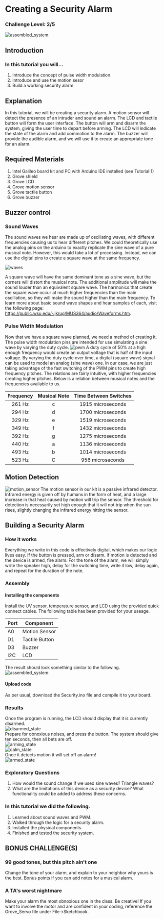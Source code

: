 # Creating a Security Alarm
### Challenge Level: 2/5
![assembled_system](https://user-images.githubusercontent.com/24983989/33233337-a480a10a-d1c9-11e7-84cb-06b58bd180b1.jpg)

## Introduction
### In this tutorial you will...
  1. Introduce the concept of pulse width modulation
  2. Introduce and use the motion sesor
  3. Build a working security alarm
  
## Explanation
In this tutorial, we will be creating a security alarm. A motion sensor will detect the presence of an intruder and sound an alarm. The LCD and tactile button will form the user interface. The button will arm and disarm the system, giving the user time to depart before arming. The LCD will indicate the state of the alarm and add commotion to the alarm. The buzzer will provide the audible alarm, and we will use it to create an appropriate tone for an alarm. 
 
## Required Materials
 1. Intel Galileo board kit and PC with Arduino IDE installed (see Tutorial 1)
 2. Grove shield
 3. Grove LCD
 4. Grove motion sensor
 5. Grove tactile button
 6. Grove buzzer
 
## Buzzer control
### Sound Waves
The sound waves we hear are made up of oscillating waves, with different frequencies causing us to hear different pitches. We could theoretically use the analog pins on the arduino to exactly replicate the sine wave of a pure musical note. However, this would take a lot of processing. Instead, we can use the digital pins to create a square wave at the same frequency. 

![waves](https://user-images.githubusercontent.com/24983989/33233344-af27eff0-d1c9-11e7-86c8-67f27c0651be.JPG)

A square wave will have the same dominant tone as a sine wave, but the corners will distort the musical note. The additional amplitude will make the sound louder than an equivalent square wave. The harmonics that create the square wave occur at much higher frequencies than the main oscillation, so they will make the sound higher than the main frequency. To learn more about basic sound wave shapes and hear samples of each, visit the following page: https://public.wsu.edu/~jkrug/MUS364/audio/Waveforms.htm.

### Pulse Width Modulation
Now that we have a square wave planned, we need a method of creating it. The pulse width modulation pins are intended for use simulating a sine wave by varying the duty cycle.
![pwm](https://user-images.githubusercontent.com/24983989/33233342-ad25236c-d1c9-11e7-9a5e-7e43b5ff10ff.JPG)
A duty cycle of 50% at a high enough frequency would create an output voltage that is half of the input voltage. By varying the duty cycle over time, a digital (square wave) signal can be used to model an analog (sine wave) one. 
In our case, we are just taking advantage of the fast switching of the PWM pins to create high frequency pitches. The relations are fairly intuitive, with higher frequencies creating higher pitches. Below is a relation between musical notes and the frequencies available to us. <br />

| Frequency | Musical Note | Time Between Switches |
| :---: | :---: | :---: |
| 261 Hz  | c | 1915 microseconds |
| 294 Hz  | d | 1700 microseconds |
| 329 Hz | e | 1519 microseconds |
| 349 Hz  | f | 1432 microseconds |
| 392 Hz  | g | 1275 microseconds |
| 440 Hz | a | 1136 microseconds |
| 493 Hz  | b | 1014 microseconds |
| 523 Hz  | C | 956 microseconds |


 
## Motion Detection
![motion_sensor](https://user-images.githubusercontent.com/24983989/33233386-51825fec-d1ca-11e7-8d55-1882a055035d.jpg)
The motion sensor in our kit is a passive infrared detector. Infrared energy is given off by humans in the form of heat, and a large increase in that heat caused by motion will trip the sensor. The threshold for detection is necessarily set high enough that it will not trip when the sun rises, slightly changing the infrared energy hitting the sensor.  

## Building a Security Alarm

### How it works
Everything we write in this code is effectively digital, which makes our logic lives easy. If the button is pressed, arm or disarm. If motion is detected and the device is armed, fire alarm. For the tone of the alarm, we will simply write the speaker high, delay for the switching time, write it low, delay again, and repeat for the duration of the note. 
 
### Assembly

#### Installing the components
Install the UV sensor, temperature sensor, and LCD using the provided quick connect cables. The following table has been provided for your useage.<br />

Port | Component
--- | ---
A0  |  Motion Sensor
D1  |  Tactile Button
D3 | Buzzer
I2C |  LCD 

The result should look something similar to the following. <br />
![assembled_system](https://user-images.githubusercontent.com/24983989/33233337-a480a10a-d1c9-11e7-84cb-06b58bd180b1.jpg)

#### Upload code
As per usual, download the Security.ino file and compile it to your board. 

### Results
Once the program is running, the LCD should display that it is currently disarmed. <br />
![disarmed_state](https://user-images.githubusercontent.com/24983989/33233340-ab256f18-d1c9-11e7-86a2-0ffe67599915.jpg) <br />
Prepare for obnoxious noises, and press the button. The system should give ten seconds, then all bets are off. <br />
![arming_state](https://user-images.githubusercontent.com/24983989/33233335-9f0347c8-d1c9-11e7-8025-5ad8fbed28e1.jpg) <br />
![calm_state](https://user-images.githubusercontent.com/24983989/33233338-a8be0e1a-d1c9-11e7-91ed-2a5e07cc74aa.jpg) <br />
Once it detects motion it will set off an alarm! <br />
![armed_state](https://user-images.githubusercontent.com/24983989/33233334-9d3b5dea-d1c9-11e7-9a83-575838392692.jpg) <br />

### Exploratory Questions
 1.  How would the sound change if we used sine waves? Triangle waves? 
 2.  What are the limitations of this device as a security device? What functionality could be added to address these concerns. 

### In this tutorial we did the following.
 
 1. Learned about sound waves and PWM.
 2. Walked through the logic for a security alarm.
 3. Installed the physical components.
 4. Finished and tested the security system.
  
## BONUS CHALLENGE(S)

### 99 good tones, but this pitch ain't one
Change the tone of your alarm, and explain to your neighbor why yours is the best. Bonus points if you can add notes for a musical alarm. 
### A TA's worst nightmare
Make your alarm the most obnoxious one in the class. Be creative! If you want to involve the motor and are confident in your coding, reference the Grove_Servo file under File->Sketchbook.
